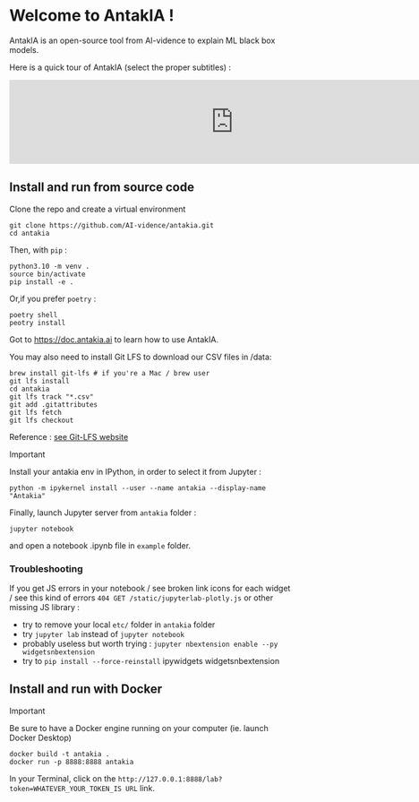 # Welcome to AntakIA !

AntakIA is an open-source tool from AI-vidence to explain ML black box models.

Here is a quick tour of AntakIA (select the proper subtitles) :

<div>
    <iframe width="800" src="https://www.youtube.com/embed/wQFC_20OIOM?si=x7dmjT18PwezNeaL" title="YouTube video player" frameborder="0" allow="accelerometer; autoplay; clipboard-write; encrypted-media; gyroscope; picture-in-picture; web-share" allowfullscreen>
    </iframe>
</div>

## Install and run from source code

Clone the repo and create a virtual environment

```
git clone https://github.com/AI-vidence/antakia.git
cd antakia
```

Then, with `pip` :

```
python3.10 -m venv .
source bin/activate
pip install -e .
```

Or,if you prefer `poetry` :

```
poetry shell
peotry install
```

Got to https://doc.antakia.ai to learn how to use AntakIA.

You may also need to install Git LFS to download our CSV files in /data:
```
brew install git-lfs # if you're a Mac / brew user
git lfs install
cd antakia
git lfs track "*.csv"
git add .gitattributes
git lfs fetch
git lfs checkout
```

Reference : [see Git-LFS website](https://git-lfs.com)

> [!IMPORTANT] 
Install your antakia env in IPython, in order to select it from Jupyter :

```
python -m ipykernel install --user --name antakia --display-name "Antakia"
```

Finally, launch Jupyter server from `antakia` folder :
```
jupyter notebook
```
and open a notebook .ipynb file in `example` folder.

### Troubleshooting 

If you get JS errors in your notebook / see broken link icons for each widget / see this kind of errors `404 GET /static/jupyterlab-plotly.js` or other missing JS library :
* try to remove your local `etc/` folder in `antakia` folder
* try `jupyter lab` instead of `jupyter notebook`
* probably useless but worth trying : `jupyter nbextension enable --py widgetsnbextension`
* try to `pip install --force-reinstall` ipywidgets widgetsnbextension
 

## Install and run with Docker

> [!IMPORTANT] 
Be sure to have a Docker engine running on your computer (ie. launch Docker Desktop)

```
docker build -t antakia .
docker run -p 8888:8888 antakia
```

In your Terminal, click on the `http://127.0.0.1:8888/lab?token=WHATEVER_YOUR_TOKEN_IS URL` link.
